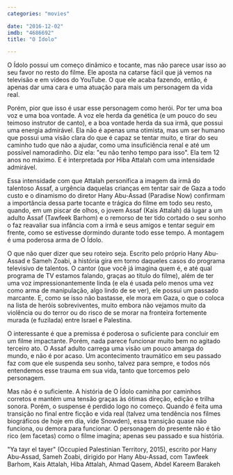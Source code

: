```yaml
---
categories: "movies"

date: "2016-12-02"
imdb: "4686692"
title: "O Ídolo"

---
```

O Ídolo possui um começo dinâmico e tocante, mas não parece usar isso ao seu favor no resto do filme. Ele aposta na catarse fácil que já vemos na televisão e em vídeos do YouTube. O que ele acaba fazendo, então, é apenas dar uma cara e uma atuação para mais um personagem da vida real.

Porém, pior que isso é usar esse personagem como herói. Por ter uma boa voz e uma boa vontade. A voz ele herda da genética (e um pouco do seu teimoso instrutor de canto), e a boa vontade herda da sua irmã, que possui uma energia admirável. Ela não é apenas uma otimista, mas um ser humano que possui uma visão clara do que é capaz se tentar muito, e tirar do seu caminho tudo que não a ajudar, como uma insuficiência renal e até um possível namoradinho. Diz ela: "eu não tenho tempo para isso". Ela tem 12 anos no máximo. E é interpretada por Hiba Attalah com uma intensidade admirável.

Essa intensidade com que Attalah personifica a imagem da irmã do talentoso Assaf, a urgência daquelas crianças em tentar sair de Gaza a todo custo e o dinamismo do diretor Hany Abu-Assad (Paradise Now) confirmam a importância dessa parte tocante e trágica do filme em todo seu resto, quando, em um piscar de olhos, o jovem Assaf (Kais Attalah) dá lugar a um adulto Assaf (Tawfeek Barhom) e o remorso de ter tido cortado o seu sonho o faz reavaliar sua infância com a irmã e seus amigos e tentar seguir em frente, como se estivesse dormindo durante todo esse tempo. A montagem é uma poderosa arma de O Ídolo.

O que não quer dizer que seu roteiro seja. Escrito pelo próprio Hany Abu-Assad e Sameh Zoabi, a história gira em torno daqueles casos do programa televisivo de talentos. O cantor (que você já imagina quem é, e até qual programa de TV estamos falando, graças ao título do filme), além de ter uma voz impressionantemente linda (e ela é usada pelo menos uma vez como arma de manipulação, algo lindo de se ver), ele possui um passado marcante. E, como se isso não bastasse, ele mora em Gaza, o que o coloca na lista de heróis sobreviventes, muito embora não vejamos muito da violência ou do terror ou do risco de se morar na fronteira fortemente murada (e fuzilada) entre Israel e Palestina.

O interessante é que a premissa é poderosa o suficiente para concluir em um filme impactante. Porém, nada parece funcionar muito bem no agitado terceiro ato. O Assaf adulto carrega uma visão um pouco amarga do mundo, e não é por acaso. Um acontecimento traumático em seu passado faz com que ele suspenda seu sonho, talvez para sempre, e todos nós entendemos esse trauma em sua vida, tanto que torcemos pelo personagem.

Mas não é o suficiente. A história de O Ídolo caminha por caminhos corretos e mantém uma tensão graças às ótimas direção, edição e trilha sonora. Porém, o suspense é perdido logo no começo. Quando é feita uma transição no final entre ficção e vida real (talvez uma tendência nos filmes biográficos de hoje em dia, vide Snowden), essa transição quase não funciona, ou demora para funcionar. O personagem do presente não é tão rico (em facetas) como o filme imagina; apenas seu passado e sua história.

"Ya tayr el tayer" (Occupied Palestinian Territory, 2015), escrito por Hany Abu-Assad, Sameh Zoabi, dirigido por Hany Abu-Assad, com Tawfeek Barhom, Kais Attalah, Hiba Attalah, Ahmad Qasem, Abdel Kareem Barakeh


